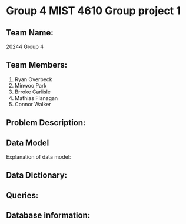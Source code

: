 # Group 4 MIST 4610 Group project 1

## Team Name: 
20244 Group 4

## Team Members:

1. Ryan Overbeck
2. Minwoo Park
3. Brroke Carlisle
4. Mathias Flanagan
5. Connor Walker

## Problem Description:


## Data Model

Explanation of data model: 


## Data Dictionary:

## Queries:



## Database information:

